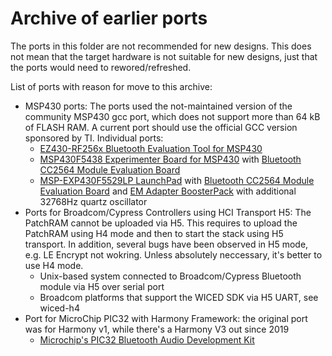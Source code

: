 # Archive of earlier ports

The ports in this folder are not recommended for new designs. This does not mean that the target hardware is not
suitable for new designs, just that the ports would need to rewored/refreshed.

List of ports with reason for move to this archive:
- MSP430 ports: The ports used the not-maintained version of the community MSP430 gcc port, which does not support more than 64 kB of FLASH RAM.
  A current port should use the official GCC version sponsored by TI. Individual ports:
    - [EZ430-RF256x Bluetooth Evaluation Tool for MSP430](https://www.element14.com/community/docs/DOC-72027/l/ez430-rf256x-bluetooth-evaluation-too)
    - [MSP430F5438 Experimenter Board for MSP430](https://www.element14.com/community/docs/DOC-40373/l/msp430f5438-based-experimenter-board) with [Bluetooth CC2564 Module Evaluation Board](https://www.ti.com/tool/cc2564modnem)
    - [MSP-EXP430F5529LP LaunchPad](https://www.ti.com/ww/en/launchpad/launchpads-msp430-msp-exp430f5529lp.html#tabs) with [Bluetooth CC2564 Module Evaluation Board](https://www.ti.com/tool/cc2564modnem) and [EM Adapter BoosterPack](https://www.ti.com/tool/boost-ccemadapter) with additional 32768Hz quartz oscillator
- Ports for Broadcom/Cypress Controllers using HCI Transport H5: The PatchRAM cannot be uploaded via H5. This requires to upload the PatchRAM
  using H4 mode and then to start the stack using H5 transport. In addition, several bugs have been observed in H5 mode, e.g. LE Encrypt not wokring. Unless absolutely neccessary, it's better to use H4 mode.
    - Unix-based system connected to Broadcom/Cypress Bluetooth module via H5 over serial port
    - Broadcom platforms that support the WICED SDK via H5 UART, see wiced-h4
- Port for MicroChip PIC32 with Harmony Framework: the original port was for Harmony v1, while there's a Harmony V3 out since 2019
    - [Microchip's PIC32 Bluetooth Audio Development Kit](https://www.microchip.com/Developmenttools/ProductDetails/DV320032)
